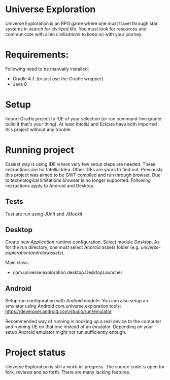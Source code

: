 # Universe Exploration
Universe Exploration is an RPG game where one must travel through star systems in search for civilized life.
You must look for resources and communicate with alien civilisations to keep on with your journey.

# Requirements:
Following need to be manually installed:
* Gradle 4.7. (or just use the Gradle wrapper)
* Java 8

# Setup
Import Gradle project to IDE of your selection (or run command-line gradle build if that's your thing). At least
IntelliJ and Eclipse have both imported this project without any trouble.

# Running project
Easiest way is using IDE where very few setup steps are needed. These instructions are for IntelliJ Idea. Other IDEs
are yours to find out. Previously this project was aimed to be GWT compiled and run through browser. Due to
technological limitations browser is no longer supported. Following instructions apply to Android and Desktop.

## Tests
Test are run using *JUnit* and *JMockit*.

## Desktop
Create new *Application* runtime configuration. Select module *Desktop*. As for the run directory, one must select
Android assets folder (e.g. *universe-exploration\android\assets*).

Main class:
* com.universe.exploration.desktop.DesktopLauncher

## Android
Setup run configuration with *Android* module. You can also setup an emulator using Android com.universe.exploration.tools:
https://developer.android.com/studio/run/emulator

Recommended way of running is hooking up a real device to the computer and running UE on that one
instead of an emulator. Depending on your setup Android emulator might not run sufficiently enough. 

# Project status
Universe Exploration is still a work-in-progress. The source code is open for fork, reviews and so forth.
There are many lacking features.
